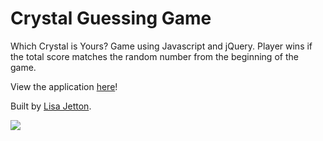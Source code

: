 # Crystal Guessing Game
Which Crystal is Yours?  Game using Javascript and jQuery. Player wins if the total score matches the random number from the beginning of the game.


View the application [here](https://jetttech.github.io/Crystal-Guessing-Game/)!

Built by [Lisa Jetton](https://github.com/JettTech/).

![](https://media.giphy.com/media/3osxYhj4VNwxHdlE9G/giphy.gif)
